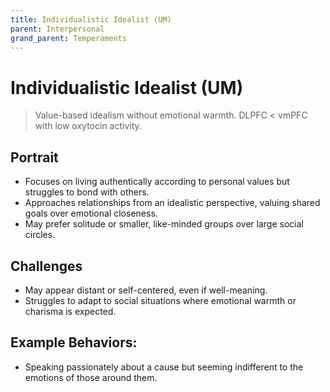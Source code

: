```yaml
---
title: Individualistic Idealist (UM)
parent: Interpersonal
grand_parent: Temperaments
---
```


# Individualistic Idealist (UM)

>Value-based idealism without emotional warmth. DLPFC < vmPFC with low oxytocin activity.

## Portrait
* Focuses on living authentically according to personal values but struggles to bond with others.
* Approaches relationships from an idealistic perspective, valuing shared goals over emotional closeness.
* May prefer solitude or smaller, like-minded groups over large social circles.

## Challenges
* May appear distant or self-centered, even if well-meaning.
* Struggles to adapt to social situations where emotional warmth or charisma is expected.

## Example Behaviors:
* Speaking passionately about a cause but seeming indifferent to the emotions of those around them.